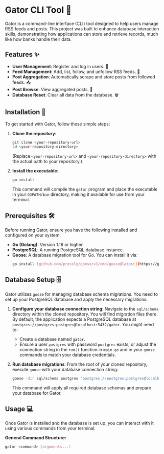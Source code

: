 # Gator CLI Tool 🐊

Gator is a command-line interface (CLI) tool designed to help users manage RSS feeds and posts. This project was built to enhance database interaction skills, demonstrating how applications can store and retrieve records, much like how banks handle their data.

## Features ✨

* **User Management**: Register and log in users. 👤
* **Feed Management**: Add, list, follow, and unfollow RSS feeds. 📰
* **Post Aggregation**: Automatically scrape and store posts from followed feeds. 📥
* **Post Browse**: View aggregated posts. 📖
* **Database Reset**: Clear all data from the database. 🗑️

## Installation 🚀

To get started with Gator, follow these simple steps:

1.  **Clone the repository**:
    ```bash
    git clone <your-repository-url>
    cd <your-repository-directory>
    ```
    (Replace `<your-repository-url>` and `<your-repository-directory>` with the actual path to your repository.)

2.  **Install the executable**:
    ```bash
    go install
    ```
    This command will compile the `gator` program and place the executable in your `GOPATH/bin` directory, making it available for use from your terminal.

## Prerequisites 🛠️

Before running Gator, ensure you have the following installed and configured on your system:

* **Go (Golang)**: Version 1.18 or higher.
* **PostgreSQL**: A running PostgreSQL database instance.
* **Goose**: A database migration tool for Go. You can install it via:
    ```bash
    go install [github.com/pressly/goose/v3/cmd/goose@latest](https://github.com/pressly/goose/v3/cmd/goose@latest)
    ```

## Database Setup 🗄️

Gator utilizes `goose` for managing database schema migrations. You need to set up your PostgreSQL database and apply the necessary migrations:

1.  **Configure your database connection string**:
    Navigate to the `sql/schema` directory within the cloned repository. You will find migration files there. By default, the application expects a PostgreSQL database at `postgres://postgres:postgres@localhost:5432/gator`. You might need to:
    * Create a database named `gator`.
    * Ensure a user `postgres` with password `postgres` exists, or adjust the connection string in the `run()` function in `main.go` and in your `goose` commands to match your database credentials.

2.  **Run database migrations**:
    From the root of your cloned repository, execute `goose` with your database connection string:
    ```bash
    goose -dir sql/schema postgres "postgres://postgres:postgres@localhost:5432/gator" up
    ```
    This command will apply all required database schemas and prepare your database for Gator.

## Usage 💻

Once Gator is installed and the database is set up, you can interact with it using various commands from your terminal.

**General Command Structure:**

```bash
gator <command> [arguments...]